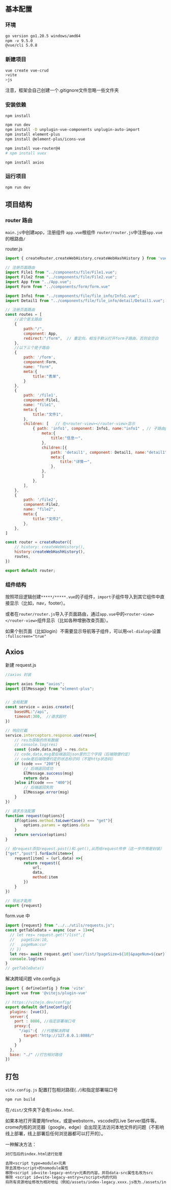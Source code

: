 ## 基本配置

### 环境
```txt
go version go1.20.5 windows/amd64
npm -v 9.5.0
@vue/cli 5.0.8
```

### 新建项目
```bash
vue create vue-crud
>vite
>js
```
注意，框架会自己创建一个.gitignore文件忽略一些文件夹

### 安装依赖
```bash
npm install

npm run dev
npm install -D unplugin-vue-components unplugin-auto-import
npm install element-plus
npm install @element-plus/icons-vue

npm install vue-router@4
# npm install vuex

npm install axios
```

### 运行项目
```bash
npm run dev
```

## 项目结构

### router 路由
`main.js`中创建app，注册组件
`app.vue`根组件
`router/router.js`中注册`app.vue`的根路由`/`

router.js
```js
import { createRouter,createWebHistory,createWebHashHistory } from 'vue-router'

// 注册页面路由
import File1 from "../components/file/File1.vue";
import File2 from "../components/file/File2.vue";
import App from "../App.vue";
import Form from "../components/form/form.vue"

import Info1 from "../components/file/file_info/Info1.vue";
import Detail1 from "../components/file/file_info/detail/Detail1.vue";

// 注册页面路由
const routes = [
    //这个是主路由
    {
        path:"/",
        component: App,
        redirect:"/form",  // 重定向，相当于默认打开form子路由，否则会空白
    },
    //以下三个是子路由
    {
        path: '/form',
        component:Form,
        name: "form",
        meta:{
            title:"表单",
        }
    },
    {
        path: '/file1',
        component:File1,
        name: "file1",
        meta:{
            title:"文件1",
        },
        children: [   // 在<router-view></router-view>显示
            { path: 'info1', component: Info1, name:"info1" , // 子路由path不要加‘ / ’
                meta:{
                    title:"信息一",
                },
                children:[{
                    path: 'detail1', component: Detail1, name:"detail1" , // 子路由path不要加‘ / ’
                    meta:{
                        title:"详情一",
                    },
                },
                ]
            },
        ],
    },
    {
        path: '/file2',
        component:File2,
        name: "file2",
        meta:{
            title:"文件2",
        },
    },
]

const router = createRouter({
    // history: createWebHistory(),
    history:createWebHashHistory(),
    routes,
})

export default router;
```

### 组件结构
按照项目逻辑创建`*****/*****.vue`的子组件，`import`子组件导入到其它组件中直接显示（比如，nav，footer）。

或者在`router/router.js`导入子页面路由，通过`app.vue`中的`<router-view></router-view>`组件显示（比如各种增删改查页面）。

如果个别页面（比如login）不需要显示导航等子组件，可以用`<el-dialog>`设置 `:fullscreen="true"`



## Axios

新建 request.js
```js
//axios 封装

import axios from "axios";
import {ElMessage} from "element-plus";


// 全局配置
const service = axios.create({
    baseURL:"/api",
    timeout:300,  //请求超时
})

// 响应拦截
service.interceptors.response.use(res=>{
    // res为获取的所有数据
    // console.log(res)
    const {code,data,msg} = res.data
    // code,data,msg是后端返回json里的三个字段（后端随便约定）
    // code是后端随便约定的状态标识码（不是http状态码）
    if (code === "200"){
        // 后端返回成功
        ElMessage.success(msg)
        return data
    }else if(code === "400"){
        // 后端返回失败
        ElMessage.error(msg)
    }
})

// 请求方法配置
function request(options){
    if(options.method.toLowerCase() === "get"){
        options.params = options.data
    }
    return service(options)
}

// 给request添加request.post()和.get(),从而给request传参（这一步作用是封装）
["get","post"].forEach(item=>{
    request[item] = (url,data) =>{
        return request({
            url,
            data,
            method:item
        })
    }
})

// 导出才能用
export {request}
```

form.vue 中
```ts
import {request} from "../../utils/requests.js";
const getTableData = async (cur = 1)=>{
  // let res= request.get("/list",{
  //   pageSize:10,
  //   pageNum:cur
  // })
  let res= await request.get(`user/list/?pageSize=${10}&pageNum=${cur}`)
  console.log(res)
}
// getTableData()
```

解决跨域问题 vite.config.js
```js
import { defineConfig } from 'vite'
import vue from '@vitejs/plugin-vue'

// https://vitejs.dev/config/
export default defineConfig({
  plugins: [vue()],
  server:{
    port : 8086, //指定部署端口号
    proxy:{
      "/api":{  //代理解决跨域
        target:"http://127.0.0.1:8088/"
      }
    }
  },
  base: "./" //打包相对路径
})
```

## 打包
`vite.config.js` 配置打包相对路径(`./`)和指定部署端口号
```bash
npm run build
```
在`/dist/`文件夹下会有`index.html`.

如果本地打开需要用firefox，或是webstorm，vscode的Live Server插件等。crome内核的浏览器（google，edge）会出现无法访问本地文件的问题（不影响线上部署，线上部署后任何浏览器都可以打开的）。

一种解决方法：
```txt
对打包后的index.html进行处理

去除<script type=module>元素
除去其他<script>的nomodule属性
移除<script id=vite-legacy-entry>元素的内容，并将data-src属性名改为src
移除 <script id=vite-legacy-entry></script>内的代码
将所有资源地址修改为相对地址（例如/assets/index-legacy.xxxx.js改为./assets/index-legacy.xxxx.js注意，还有 CSS 文件）

```